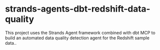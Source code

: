 # strands-agents-dbt-redshift-data-quality
This project uses the Strands Agent framework combined with dbt MCP to build an automated data quality detection agent for the Redshift sample data..
